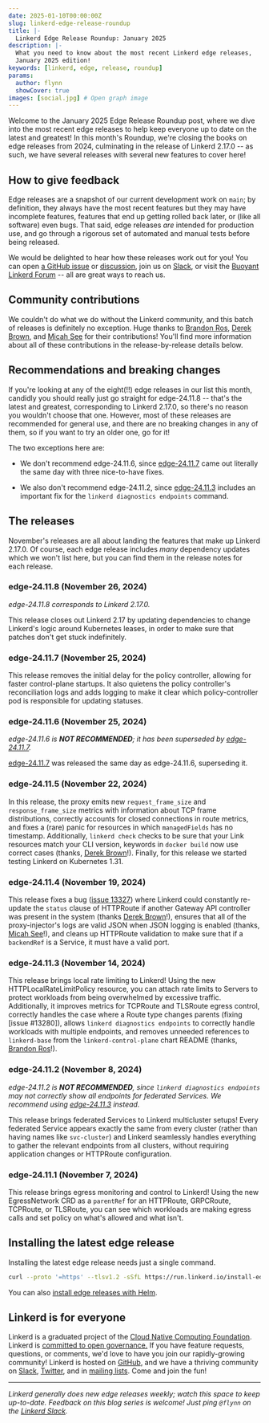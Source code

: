 ```yaml
---
date: 2025-01-10T00:00:00Z
slug: linkerd-edge-release-roundup
title: |-
  Linkerd Edge Release Roundup: January 2025
description: |-
  What you need to know about the most recent Linkerd edge releases,
  January 2025 edition!
keywords: [linkerd, edge, release, roundup]
params:
  author: flynn
  showCover: true
images: [social.jpg] # Open graph image
---
```


Welcome to the January 2025 Edge Release Roundup post, where we dive into the
most recent edge releases to help keep everyone up to date on the latest and
greatest! In this month's Roundup, we're closing the books on edge releases
from 2024, culminating in the release of Linkerd 2.17.0 -- as such, we have
several releases with several new features to cover here!

## How to give feedback

Edge releases are a snapshot of our current development work on `main`; by
definition, they always have the most recent features but they may have
incomplete features, features that end up getting rolled back later, or (like
all software) even bugs. That said, edge releases _are_ intended for production
use, and go through a rigorous set of automated and manual tests before being
released.

We would be delighted to hear how these releases work out for you! You can open
[a GitHub issue](https://github.com/linkerd/linkerd2/issues/) or
[discussion](https://github.com/linkerd/linkerd2/discussions/), join us on
[Slack](https://slack.linkerd.io), or visit the
[Buoyant Linkerd Forum](https://linkerd.buoyant.io) -- all are great ways to
reach us.

## Community contributions

We couldn't do what we do without the Linkerd community, and this batch of
releases is definitely no exception. Huge thanks to [Brandon Ros], [Derek
Brown], and [Micah See] for their contributions! You'll find more information
about all of these contributions in the release-by-release details below.

[Brandon Ros]: https://github.com/brandonros
[Derek Brown]: https://github.com/DerekTBrown
[Micah See]: https://github.com/MicahSee

## Recommendations and breaking changes

If you're looking at any of the eight(!!) edge releases in our list this
month, candidly you should really just go straight for edge-24.11.8 -- that's
the latest and greatest, corresponding to Linkerd 2.17.0, so there's no reason
you wouldn't choose that one. However, most of these releases are recommended
for general use, and there are no breaking changes in any of them, so if you
want to try an older one, go for it!

The two exceptions here are:

* We don't recommend edge-24.11.6, since [edge-24.11.7] came out literally the
  same day with three nice-to-have fixes.

* We also don't recommend edge-24.11.2, since [edge-24.11.3] includes an
  important fix for the `linkerd diagnostics endpoints` command.

[edge-24.11.7]: https://github.com/linkerd/linkerd2/releases/tag/edge-24.11.7
[edge-24.11.3]: https://github.com/linkerd/linkerd2/releases/tag/edge-24.11.3

## The releases

November's releases are all about landing the features that make up Linkerd
2.17.0. Of course, each edge release includes _many_ dependency updates which
we won't list here, but you can find them in the release notes for each
release.

### edge-24.11.8 (November 26, 2024)

_edge-24.11.8 corresponds to Linkerd 2.17.0._

This release closes out Linkerd 2.17 by updating dependencies to change
Linkerd's logic around Kubernetes leases, in order to make sure that patches
don't get stuck indefinitely.

### edge-24.11.7 (November 25, 2024)

This release removes the initial delay for the policy controller, allowing for
faster control-plane startups. It also quietens the policy controller's
reconciliation logs and adds logging to make it clear which policy-controller
pod is responsible for updating statuses.

### edge-24.11.6 (November 25, 2024)

_edge-24.11.6 is **NOT RECOMMENDED**; it has been superseded by [edge-24.11.7]._

[edge-24.11.7] was released the same day as edge-24.11.6, superseding it.

### edge-24.11.5 (November 22, 2024)

In this release, the proxy emits new `request_frame_size` and
`response_frame_size` metrics with information about TCP frame distributions,
correctly accounts for closed connections in route metrics, and fixes a (rare)
panic for resources in which `managedFields` has no timestamp. Additionally,
`linkerd check` checks to be sure that your Link resources match your CLI
version, keywords in `docker build` now use correct cases (thanks, [Derek
Brown]!). Finally, for this release we started testing Linkerd on Kubernetes
1.31.

### edge-24.11.4 (November 19, 2024)

This release fixes a bug ([issue 13327]) where Linkerd could constantly
re-update the `status` clause of HTTPRoute if another Gateway API controller
was present in the system (thanks [Derek Brown]!), ensures that all of the
proxy-injector's logs are valid JSON when JSON logging is enabled (thanks,
[Micah See]!), and cleans up HTTPRoute validation to make sure that if a
`backendRef` is a Service, it must have a valid port.

[issue 13327]: https://github.com/linkerd/linkerd2/issues/13327

### edge-24.11.3 (November 14, 2024)

This release brings local rate limiting to Linkerd! Using the new
HTTPLocalRateLimitPolicy resource, you can attach rate limits to Servers to
protect workloads from being overwhelmed by excessive traffic. Additionally,
it improves metrics for TCPRoute and TLSRoute egress control, correctly
handles the case where a Route type changes parents (fixing [issue #13280]),
allows `linkerd diagnostics endpoints` to correctly handle workloads with
multiple endpoints, and removes unneeded references to `linkerd-base` from the
`linkerd-control-plane` chart README (thanks, [Brandon Ros]!).

### edge-24.11.2 (November 8, 2024)

_edge-24.11.2 is **NOT RECOMMENDED**, since `linkerd diagnostics endpoints`
may not correctly show all endpoints for federated Services. We recommend
using [edge-24.11.3] instead._

This release brings federated Services to Linkerd multicluster setups! Every
federated Service appears exactly the same from every cluster (rather than
having names like `svc-cluster`) and Linkerd seamlessly handles everything to
gather the relevant endpoints from all clusters, without requiring application
changes or HTTPRoute configuration.

### edge-24.11.1 (November 7, 2024)

This release brings egress monitoring and control to Linkerd! Using the new
EgressNetwork CRD as a `parentRef` for an HTTPRoute, GRPCRoute, TCPRoute, or
TLSRoute, you can see which workloads are making egress calls and set policy
on what's allowed and what isn't.

## Installing the latest edge release

Installing the latest edge release needs just a single command.

```bash
curl --proto '=https' --tlsv1.2 -sSfL https://run.linkerd.io/install-edge | sh
```

You can also
[install edge releases with Helm](/2/tasks/install-helm/).

## Linkerd is for everyone

Linkerd is a graduated project of the
[Cloud Native Computing Foundation](https://cncf.io/). Linkerd is
[committed to open governance.](/2019/10/03/linkerds-commitment-to-open-governance/)
If you have feature requests, questions, or comments, we'd love to have you join
our rapidly-growing community! Linkerd is hosted on
[GitHub](https://github.com/linkerd/), and we have a thriving community on
[Slack](https://slack.linkerd.io/), [Twitter](https://twitter.com/linkerd), and
in [mailing lists](/community/get-involved/). Come and join the fun!

---

_Linkerd generally does new edge releases weekly; watch this space to keep
up-to-date. Feedback on this blog series is welcome! Just ping `@flynn` on the
[Linkerd Slack](https://slack.linkerd.io)._

